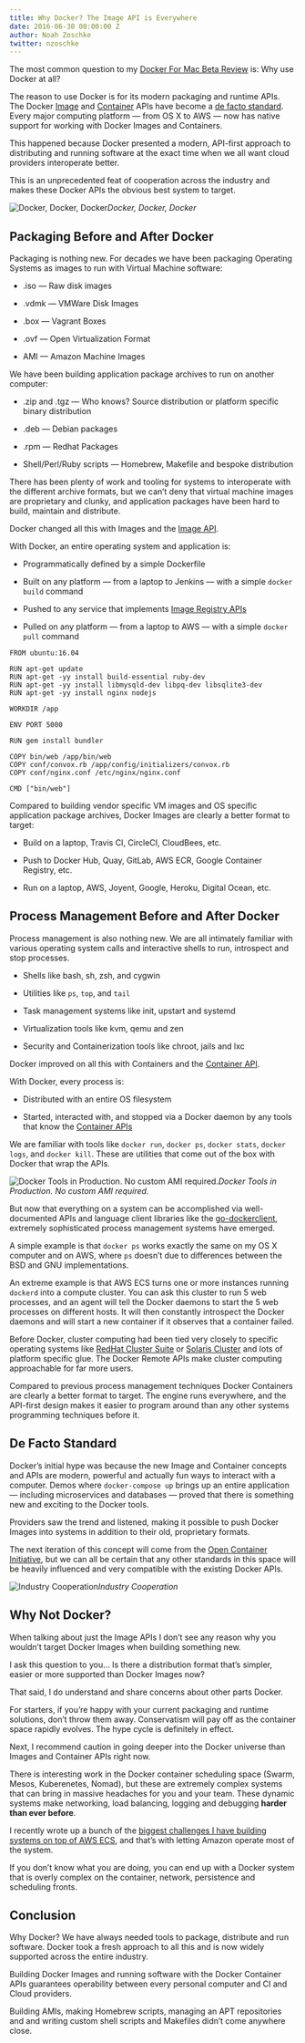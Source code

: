```yaml
---
title: Why Docker? The Image API is Everywhere
date: 2016-06-30 00:00:00 Z
author: Noah Zoschke
twitter: nzoschke
---
```


The most common question to my [Docker For Mac Beta Review](https://medium.com/@nzoschke/docker-for-mac-beta-review-b91692289eb5) is: Why use Docker at all?

The reason to use Docker is for its modern packaging and runtime APIs. The Docker [Image](https://docs.docker.com/engine/reference/api/docker_remote_api_v1.23/#2-2-images) and [Container](https://docs.docker.com/engine/reference/api/docker_remote_api_v1.23/#2-1-containers) APIs have become a [de facto standard](https://en.wikipedia.org/wiki/De_facto_standard). Every major computing platform — from OS X to AWS — now has native support for working with Docker Images and Containers.

This happened because Docker presented a modern, API-first approach to distributing and running software at the exact time when we all want cloud providers interoperate better.

This is an unprecedented feat of cooperation across the industry and makes these Docker APIs the obvious best system to target.

<!--more-->

![Docker, Docker, Docker](/assets/img/why-docker-providers.png)*Docker, Docker, Docker*

## Packaging Before and After Docker

Packaging is nothing new. For decades we have been packaging Operating Systems as images to run with Virtual Machine software:

* .iso — Raw disk images

* .vdmk — VMWare Disk Images

* .box — Vagrant Boxes

* .ovf — Open Virtualization Format

* AMI — Amazon Machine Images

We have been building application package archives to run on another computer:

* .zip and .tgz — Who knows? Source distribution or platform specific binary distribution

* .deb — Debian packages

* .rpm — Redhat Packages

* Shell/Perl/Ruby scripts — Homebrew, Makefile and bespoke distribution

There has been plenty of work and tooling for systems to interoperate with the different archive formats, but we can’t deny that virtual machine images are proprietary and clunky, and application packages have been hard to build, maintain and distribute.

Docker changed all this with Images and the [Image API](https://docs.docker.com/engine/reference/api/docker_remote_api_v1.23/#2-2-images).

With Docker, an entire operating system and application is:

* Programmatically defined by a simple Dockerfile

* Built on any platform —  from a laptop to Jenkins — with a simple `docker build` command

* Pushed to any service that implements [Image Registry APIs](https://github.com/docker/distribution)

* Pulled on any platform — from a laptop to AWS — with a simple `docker pull` command

```
FROM ubuntu:16.04

RUN apt-get update
RUN apt-get -yy install build-essential ruby-dev
RUN apt-get -yy install libmysqld-dev libpq-dev libsqlite3-dev
RUN apt-get -yy install nginx nodejs

WORKDIR /app

ENV PORT 5000

RUN gem install bundler

COPY bin/web /app/bin/web
COPY conf/convox.rb /app/config/initializers/convox.rb
COPY conf/nginx.conf /etc/nginx/nginx.conf

CMD ["bin/web"]
```

Compared to building vendor specific VM images and OS specific application package archives, Docker Images are clearly a better format to target:

* Build on a laptop, Travis CI, CircleCI, CloudBees, etc.

* Push to Docker Hub, Quay, GitLab, AWS ECR, Google Container Registry, etc.

* Run on a laptop, AWS, Joyent, Google, Heroku, Digital Ocean, etc.

## Process Management Before and After Docker

Process management is also nothing new. We are all intimately familiar with various operating system calls and interactive shells to run, introspect and stop processes.

* Shells like bash, sh, zsh, and cygwin

* Utilities like `ps`, `top`, and `tail`

* Task management systems like init, upstart and systemd

* Virtualization tools like kvm, qemu and zen

* Security and Containerization tools like chroot, jails and lxc

Docker improved on all this with Containers and the [Container API](https://docs.docker.com/engine/reference/api/docker_remote_api_v1.23/#2-1-containers).

With Docker, every process is:

* Distributed with an entire OS filesystem

* Started, interacted with, and stopped via a Docker daemon by any tools that know the [Container APIs](https://docs.docker.com/engine/reference/api/docker_remote_api_v1.23/#2-1-containers)

We are familiar with tools like `docker run`, `docker ps`, `docker stats`, `docker logs`, and `docker kill`. These are utilities that come out of the box with Docker that wrap the APIs. 

![Docker Tools in Production. No custom AMI required.](https://cdn-images-1.medium.com/max/7860/1*Dx070Ud3KNx7l1F9XcVJKg.png)*Docker Tools in Production. No custom AMI required.*

But now that everything on a system can be accomplished via well-documented APIs and language client libraries like the [go-dockerclient](https://github.com/fsouza/go-dockerclient), extremely sophisticated process management systems have emerged.

A simple example is that `docker ps` works exactly the same on my OS X computer and on AWS, where `ps` doesn’t due to differences between the BSD and GNU implementations.

An extreme example is that AWS ECS turns one or more instances running `dockerd` into a compute cluster. You can ask this cluster to run 5 web processes, and an agent will tell the Docker daemons to start the 5 web processes on different hosts. It will then constantly introspect the Docker daemons and will start a new container if it observes that a container failed.

Before Docker, cluster computing had been tied very closely to specific operating systems like [RedHat Cluster Suite](https://en.wikipedia.org/wiki/Red_Hat_cluster_suite) or [Solaris Cluster](https://en.wikipedia.org/wiki/Solaris_Cluster) and lots of platform specific glue. The Docker Remote APIs make cluster computing approachable for far more users.

Compared to previous process management techniques Docker Containers are clearly a better format to target. The engine runs everywhere, and the API-first design makes it easier to program around than any other systems programming techniques before it.

## De Facto Standard

Docker’s initial hype was because the new Image and Container concepts and APIs are modern, powerful and actually fun ways to interact with a computer. Demos where `docker-compose up` brings up an entire application — including microservices and databases — proved that there is something new and exciting to the Docker tools.

Providers saw the trend and listened, making it possible to push Docker Images into systems in addition to their old, proprietary formats.

The next iteration of this concept will come from the [Open Container Initiative](https://www.opencontainers.org/), but we can all be certain that any other standards in this space will be heavily influenced and very compatible with the existing Docker APIs.

![Industry Cooperation](https://cdn-images-1.medium.com/max/2328/1*UWOC6AEQXQUaLYMgSCheLg.png)*Industry Cooperation*

## Why Not Docker?

When talking about just the Image APIs I don’t see any reason why you wouldn’t target Docker Images when building something new.

I ask this question to you… Is there a distribution format that’s simpler, easier or more supported than Docker Images now?

That said, I do understand and share concerns about other parts Docker. 

For starters, if you’re happy with your current packaging and runtime solutions, don’t throw them away. Conservatism will pay off as the container space rapidly evolves. The hype cycle is definitely in effect.

Next, I recommend caution in going deeper into the Docker universe than Images and Container APIs right now.

There is interesting work in the Docker container scheduling space (Swarm, Mesos, Kuberenetes, Nomad), but these are extremely complex systems that can bring in massive headaches for you and your team. These dynamic systems make networking, load balancing, logging and debugging **harder than ever before**.

I recently wrote up a bunch of the [biggest challenges I have building systems on top of AWS ECS](https://medium.com/@nzoschke/the-seven-biggest-challenges-of-deployment-to-ecs-414ebcd6d9ec#.n1etvfynm), and that’s with letting Amazon operate most of the system.

If you don’t know what you are doing, you can end up with a Docker system that is overly complex on the container, network, persistence and scheduling fronts.

## Conclusion

Why Docker? We have always needed tools to package, distribute and run software. Docker took a fresh approach to all this and is now widely supported across the entire industry.

Building Docker Images and running software with the Docker Container APIs guarantees operability between every personal computer and CI and Cloud providers.

Building AMIs, making Homebrew scripts, managing an APT repositories and and writing custom shell scripts and Makefiles didn’t come anywhere close.
